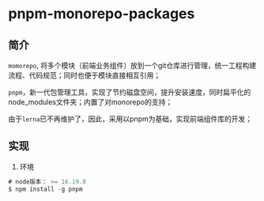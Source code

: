 # pnpm-monorepo-packages

## 简介

`momorepo`, 将多个模块（前端业务组件）放到一个git仓库进行管理，统一工程构建流程、代码规范；同时也便于模块直接相互引用；

`pnpm`，新一代包管理工具，实现了节约磁盘空间，提升安装速度，同时扁平化的node_modules文件夹；内置了对monorepo的支持；

由于`lerna`已不再维护了，因此，采用以pnpm为基础，实现前端组件库的开发；


## 实现

1. 环境
```js
# node版本： >= 16.19.0
$ npm install -g pnpm
```